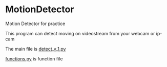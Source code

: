 # MotionDetector
Motion Detector for practice 

This program can detect moving on videostream from your webcam or ip-cam

The main file is [detect_v_1.py](https://github.com/VladimirWayOne/MotionDetector/blob/master/detect_v_1.py)

[functions.py](https://github.com/VladimirWayOne/MotionDetector/blob/master/functions.py) is function file

